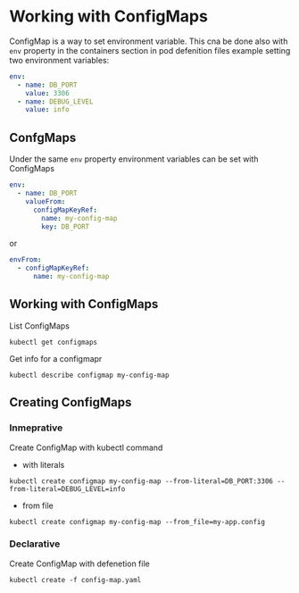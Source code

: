 # Working with ConfigMaps
ConfigMap is a way to set environment variable. This cna be done also with `env` property in the containers section in pod defenition files
example setting two environment variables:
```yaml
env:
  - name: DB_PORT
    value: 3306
  - name: DEBUG_LEVEL
    value: info
```
## ConfgMaps
Under the same `env` property environment variables can be set with ConfigMaps
```yaml
env:
  - name: DB_PORT
    valueFrom:
      configMapKeyRef:
        name: my-config-map
        key: DB_PORT
```
or
```yaml
envFrom:
  - configMapKeyRef:
      name: my-config-map
```
## Working with ConfigMaps
List ConfigMaps
```
kubectl get configmaps
```
Get info for a configmapr
```
kubectl describe configmap my-config-map
```
## Creating ConfigMaps
### Inmeprative
Create ConfigMap with kubectl command
 - with literals
```
kubectl create configmap my-config-map --from-literal=DB_PORT:3306 --from-literal=DEBUG_LEVEL=info
```
 - from file
```
kubectl create configmap my-config-map --from_file=my-app.config
```

### Declarative
Create ConfigMap with defenetion file
```
kubectl create -f config-map.yaml
```
